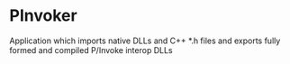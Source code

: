 # PInvoker
Application which imports native DLLs and C++ *.h files and exports fully formed and compiled P/Invoke interop DLLs
